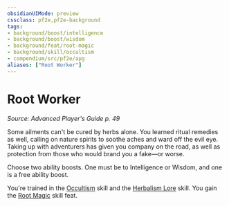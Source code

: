 ```yaml
---
obsidianUIMode: preview
cssclass: pf2e,pf2e-background
tags:
- background/boost/intelligence
- background/boost/wisdom
- background/feat/root-magic
- background/skill/occultism
- compendium/src/pf2e/apg
aliases: ["Root Worker"]
---
```

# Root Worker
*Source: Advanced Player's Guide p. 49*  

Some ailments can't be cured by herbs alone. You learned ritual remedies as well, calling on nature spirits to soothe aches and ward off the evil eye. Taking up with adventurers has given you company on the road, as well as protection from those who would brand you a fake—or worse.

Choose two ability boosts. One must be to Intelligence or Wisdom, and one is a free ability boost.

You're trained in the [Occultism](../../skills.md#Occultism) skill and the [Herbalism Lore](../../skills.md#Lore) skill. You gain the [Root Magic](../../feats/root-magic-apg.md) skill feat.
